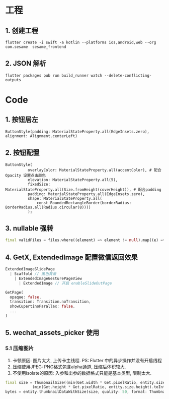 # 工程
## 1. 创建工程

```shell
flutter create -i swift -a kotlin --platforms ios,android,web --org com.sesame  sesame_frontend
```

## 2. JSON 解析
```shell
flutter packages pub run build_runner watch --delete-conflicting-outputs
```

# Code
## 1. 按钮居左

```text
ButtonStyle(padding: MaterialStateProperty.all(EdgeInsets.zero), alignment: Alignment.centerLeft)
```

## 2. 按钮配置

```text
ButtonStyle(
          overlayColor: MaterialStateProperty.all(accentColor), # 配合 Opacity 设置点击颜色
          elevation: MaterialStateProperty.all(5),
          fixedSize: MaterialStateProperty.all(Size.fromHeight(coverHeight)), # 配合padding
          padding: MaterialStateProperty.all(EdgeInsets.zero),
          shape: MaterialStateProperty.all(
              const RoundedRectangleBorder(borderRadius: BorderRadius.all(Radius.circular(8))))
          );
```

## 3. nullable 强转

```dart
final validFiles = files.where((element) => element != null).map((e) => e!).toList();
```

## 4. GetX, ExtendedImage 配置微信返回效果

```dart
ExtendedImageSlidePage
  | Scaffold // 黑色背景
    | ExtendedImageGesturePageView
      | ExtendedImage // 开启 enableSlideOutPage

GetPage(
  opaque: false,
  transition: Transition.noTransition,
  showCupertinoParallax: false,
  ...
)
```

## 5. wechat_assets_picker 使用

### 5.1 压缩图片
1. 卡顿原因: 图片太大, 上传卡主线程. PS: Flutter 中的异步操作并没有开启线程
2. 压缩使用JPEG: PNG格式包含alpha通道, 压缩后体积较大.
3. 不使用isolate的原因: 入参和出参的数据格式只能是基本类型, 限制太大.

```dart
final size = ThumbnailSize((min(Get.width * Get.pixelRatio, entity.size.width)).toInt(),
            (min(Get.height * Get.pixelRatio, entity.size.height).toInt()));
bytes = entity.thumbnailDataWithSize(size, quality: 50, format: ThumbnailFormat.jpeg);
```